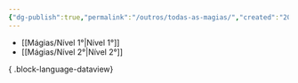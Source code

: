 ```yaml
---
{"dg-publish":true,"permalink":"/outros/todas-as-magias/","created":"2024-07-24T08:35:57.335-03:00"}
---
```



- [[Mágias/Nível 1°\|Nível 1°]]
- [[Mágias/Nível 2°\|Nível 2°]]

{ .block-language-dataview}
